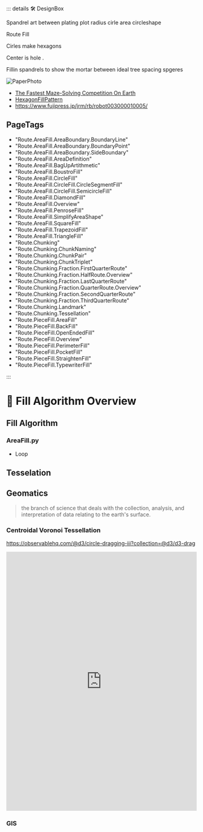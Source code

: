 ::: details 🛠 DesignBox

Spandrel art between plating plot radius cirle area circleshape

Route Fill

Cirles make hexagons

Center is hole
.

Fillin spandrels to show the mortar between ideal tree spacing spgeres

![PaperPhoto](/PaperPhoto/0058.jpg)

- [The Fastest Maze-Solving Competition On Earth](https://www.youtube.com/watch?v=ZMQbHMgK2rw&ab_channel=Veritasium)
- [HexagonFillPattern](https://www.youtube.com/watch?v=BM9Qe4XjJ0k&ab_channel=VeRLab-LaboratoryofComputerVisionandRobotics)
- https://www.fujipress.jp/jrm/rb/robot003000010005/

<h2>PageTags</h2>

- "Route.AreaFill.AreaBoundary.BoundaryLine"
- "Route.AreaFill.AreaBoundary.BoundaryPoint"
- "Route.AreaFill.AreaBoundary.SideBoundary"
- "Route.AreaFill.AreaDefinition"
- "Route.AreaFill.BagUpArtithmetic"
- "Route.AreaFill.BoustroFill"
- "Route.AreaFill.CircleFill"
- "Route.AreaFill.CircleFill.CircleSegmentFill"
- "Route.AreaFill.CircleFill.SemicircleFill"
- "Route.AreaFill.DiamondFill"
- "Route.AreaFill.Overview"
- "Route.AreaFill.PenroseFill"
- "Route.AreaFill.SimplifyAreaShape"
- "Route.AreaFill.SquareFill"
- "Route.AreaFill.TrapezoidFill"
- "Route.AreaFill.TriangleFill"
- "Route.Chunking"
- "Route.Chunking.ChunkNaming"
- "Route.Chunking.ChunkPair"
- "Route.Chunking.ChunkTriplet"
- "Route.Chunking.Fraction.FirstQuarterRoute"
- "Route.Chunking.Fraction.HalfRoute.Overview"
- "Route.Chunking.Fraction.LastQuarterRoute"
- "Route.Chunking.Fraction.QuarterRoute.Overview"
- "Route.Chunking.Fraction.SecondQuarterRoute"
- "Route.Chunking.Fraction.ThirdQuarterRoute"
- "Route.Chunking.Landmark"
- "Route.Chunking.Tessellation"
- "Route.PieceFill.AreaFill"
- "Route.PieceFill.BackFill"
- "Route.PieceFill.OpenEndedFill"
- "Route.PieceFill.Overview"
- "Route.PieceFill.PerimeterFill"
- "Route.PieceFill.PocketFill"
- "Route.PieceFill.StraightenFill"
- "Route.PieceFill.TypewriterFill"

:::

# 🔺 <route>Fill Algorithm Overview</route>

## Fill Algorithm

### AreaFill.py

- Loop



## Tesselation

## Geomatics

> the branch of science that deals with the collection, analysis, and interpretation of data relating to the earth's surface.

### Centroidal Voronoi Tessellation

https://observablehq.com/@d3/circle-dragging-iii?collection=@d3/d3-drag

<iframe width="100%" height="684" frameborder="0"
  src="https://observablehq.com/embed/@d3/circle-dragging-iii?cells=chart"></iframe>

### GIS


